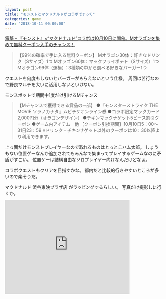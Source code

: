 ```yaml
---
layout: post
title: "モンストとマクドナルドがコラボですって"
categories: game
date: "2018-10-11 00:00:00"
---
```


[電撃 \- 『モンスト』×“マクドナルド”コラボは10月10日に開催。Mオラゴンを集めて無料クーポン入手のチャンス！](http://dengekionline.com/elem/000/001/811/1811448/)

> 【99％の確率で手に入る無料クーポン】
> Mオラゴン30体：好きなドリンク（Sサイズ）1つ
> Mオラゴン60体：マックフライポテト（Sサイズ）1つ
> Mオラゴン99体（運極）：3種類の中から選べる好きなバーガー1つ

クエストを何度もしないとバーガーがもらえないという仕様。
周回は苦行なので野良マルチを大いに活用しないといけない。

モンスポットで期間中1度だけ引けるMチャンス

> 【Mチャンスで獲得できる賞品の一部】
> ●『モンスターストライク THE MOVIE ソラノカナタ』ムビチケオンライン券
> ●コラボ限定マックカード2,000円分（オラゴンデザイン）
> ●チキンマックナゲット5ピース割引クーポン
> ●ゲーム内アイテム　他
> 【クーポン引換期間】10月10日5：00～31日23：59
> ※ドリンク・チキンナゲット以外のクーポンは10：30以降より利用できます。

上っ面だけモンストプレイヤーなので取れるものはとっとこハム太郎。
しょうもない位置ゲーなんか追加されてもみんなで集まってプレイするゲームなのに矛盾がすごい。
位置ゲーは結構自由なソロプレイヤー向けなんだけどなぁ。

コラボクエストもクリアを目指すかな。
都内だと比較的行きやすいところが多いので楽そうだ。

マクドナルド 渋谷東映プラザ店 がラッピングするらしい。
写真だけ撮影しに行くか。

<div class="google">
  <iframe src="https://www.google.com/maps/embed?pb=!1m18!1m12!1m3!1d3241.6939395561562!2d139.6998351152582!3d35.659911580199285!2m3!1f0!2f0!3f0!3m2!1i1024!2i768!4f13.1!3m3!1m2!1s0x60188b5805f1f205%3A0xfee69d3a0dd310d!2z44Oe44Kv44OJ44OK44Or44OJIOa4i-iwt-adseaYoOODl-ODqeOCtuW6lw!5e0!3m2!1sja!2sjp!4v1539077360882" width="400" height="300" frameborder="0" style="border:0" allowfullscreen></iframe>
</div>
